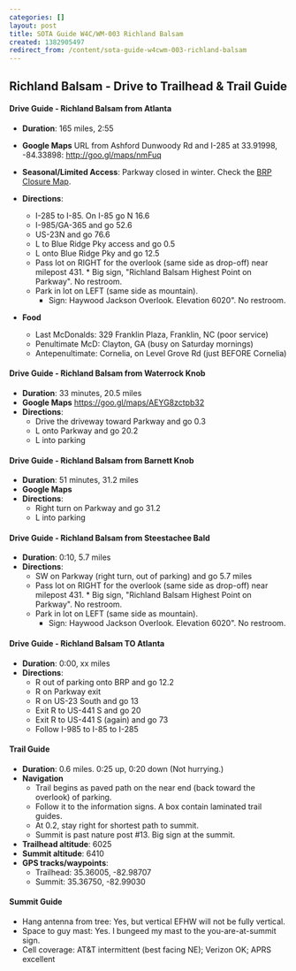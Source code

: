 ```yaml
---
categories: []
layout: post
title: SOTA Guide W4C/WM-003 Richland Balsam
created: 1382905497
redirect_from: /content/sota-guide-w4cwm-003-richland-balsam
---
```


Richland Balsam - Drive to Trailhead & Trail Guide
-------------------------------------------------

#### Drive Guide - Richland Balsam from Atlanta

* **Duration**: 165 miles, 2:55
* **Google Maps** URL from Ashford Dunwoody Rd and I-285 at 33.91998, -84.33898: http://goo.gl/maps/nmFuq
* **Seasonal/Limited Access**: Parkway closed in winter.  Check the [BRP Closure Map](http://www.nps.gov/maps/blri/road-closures/).

* **Directions**:
    * I-285 to I-85. On I-85 go N 16.6
    * I-985/GA-365 and go 52.6
    * US-23N and go 76.6
    * L to Blue Ridge Pky access and go 0.5
    * L onto Blue Ridge Pky and go 12.5
    * Pass lot on RIGHT for the overlook (same side as drop-off) near milepost 431.		* Big sign, "Richland Balsam Highest Point on Parkway". No restroom.
    * Park in lot on LEFT (same side as mountain). 
        * Sign: Haywood Jackson Overlook. Elevation 6020".  No restroom.
* **Food**
    * Last McDonalds: 329 Franklin Plaza, Franklin, NC (poor service)
    * Penultimate McD: Clayton, GA (busy on Saturday mornings)
    * Antepenultimate: Cornelia, on Level Grove Rd (just BEFORE Cornelia)

#### Drive Guide - Richland Balsam from Waterrock Knob
* **Duration**: 33 minutes, 20.5 miles
* **Google Maps** https://goo.gl/maps/AEYG8zctpb32
* **Directions**:
    * Drive the driveway toward Parkway and go 0.3
    * L onto Parkway and go 20.2
    * L into parking

#### Drive Guide - Richland Balsam from Barnett Knob
* **Duration**: 51 minutes, 31.2 miles
* **Google Maps** 
* **Directions**:
    * Right turn on Parkway and go 31.2
    * L into parking

#### Drive Guide - Richland Balsam from Steestachee Bald

* **Duration**: 0:10, 5.7 miles
* **Directions**:
	* SW on Parkway (right turn, out of parking) and go 5.7 miles
    * Pass lot on RIGHT for the overlook (same side as drop-off) near milepost 431.		* Big sign, "Richland Balsam Highest Point on Parkway". No restroom.
    * Park in lot on LEFT (same side as mountain). 
        * Sign: Haywood Jackson Overlook. Elevation 6020".  No restroom.

#### Drive Guide - Richland Balsam TO Atlanta

* **Duration**: 0:00, xx miles
* **Directions**:
    * R out of parking onto BRP and go 12.2
    * R on Parkway exit
    * R on US-23 South and go 13
    * Exit R to US-441 S and go 20
    * Exit R to US-441 S (again) and go 73
    * Follow I-985 to I-85 to I-285

#### Trail Guide

* **Duration**: 0.6 miles.  0:25 up, 0:20 down (Not hurrying.)
* **Navigation**
    * Trail begins as paved path on the near end (back toward the overlook) of parking.
    * Follow it to the information signs. A box contain laminated trail guides.
    * At 0.2, stay right for shortest path to summit.
    * Summit is past nature post #13.  Big sign at the summit.
* **Trailhead altitude**: 6025
* **Summit altitude**: 6410
* **GPS tracks/waypoints**:
    * Trailhead: 35.36005, -82.98707
	* Summit: 35.36750, -82.99030

#### Summit Guide

* Hang antenna from tree: Yes, but vertical EFHW will not be fully vertical.
* Space to guy mast: Yes.  I bungeed my mast to the you-are-at-summit sign.
* Cell coverage: AT&T intermittent (best facing NE); Verizon OK; APRS excellent
